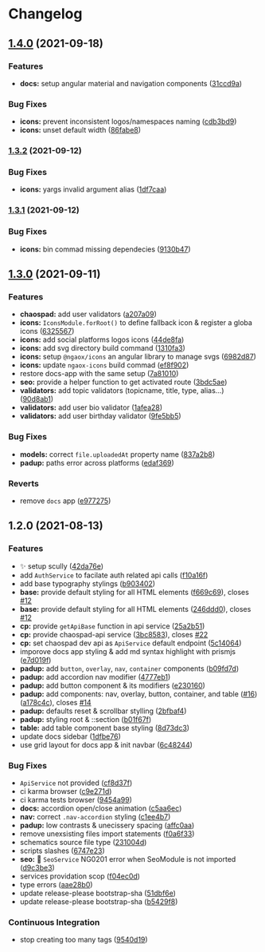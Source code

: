 # Changelog

## [1.4.0](https://www.github.com/rabraghib/ngaox/compare/ngaox-v1.3.2...ngaox-v1.4.0) (2021-09-18)


### Features

* **docs:** setup angular material and navigation components ([31ccd9a](https://www.github.com/rabraghib/ngaox/commit/31ccd9a121f2cf2155081218d735bf4e604146cd))


### Bug Fixes

* **icons:** prevent inconsistent logos/namespaces naming ([cdb3bd9](https://www.github.com/rabraghib/ngaox/commit/cdb3bd9d0fd1b808ee3b5de0f0d3f16334b7e084))
* **icons:** unset default width ([86fabe8](https://www.github.com/rabraghib/ngaox/commit/86fabe8476ce8770f58ee8f7172d2068925c7360))

### [1.3.2](https://www.github.com/rabraghib/ngaox/compare/ngaox-v1.3.1...ngaox-v1.3.2) (2021-09-12)


### Bug Fixes

* **icons:** yargs invalid argument alias ([1df7caa](https://www.github.com/rabraghib/ngaox/commit/1df7caa88e848e37fbff586a858d8def88f454ad))

### [1.3.1](https://www.github.com/rabraghib/ngaox/compare/ngaox-v1.3.0...ngaox-v1.3.1) (2021-09-12)


### Bug Fixes

* **icons:** bin commad missing dependecies ([9130b47](https://www.github.com/rabraghib/ngaox/commit/9130b47d3d58ca3370dbe392081e58aeed107c38))

## [1.3.0](https://www.github.com/rabraghib/ngaox/compare/ngaox-v1.2.0...ngaox-v1.3.0) (2021-09-11)


### Features

* **chaospad:** add user validators ([a207a09](https://www.github.com/rabraghib/ngaox/commit/a207a0914b191f60899258dba111bb2433a609a2))
* **icons:** `IconsModule.forRoot()` to define fallback icon & register a globa icons ([6325567](https://www.github.com/rabraghib/ngaox/commit/63255677412d795ee3671ccecb1d5683d3486739))
* **icons:** add social platforms logos icons ([44de8fa](https://www.github.com/rabraghib/ngaox/commit/44de8faf02ee7bb45ee827481e51f4e0922dcd7d))
* **icons:** add svg directory build command ([1310fa3](https://www.github.com/rabraghib/ngaox/commit/1310fa38f87122b38c8b9d27f14ada4368cb02d9))
* **icons:** setup `@ngaox/icons` an angular library to manage svgs ([6982d87](https://www.github.com/rabraghib/ngaox/commit/6982d87282452f55979ca1bbf09c0b1f2130d93c))
* **icons:** update `ngaox-icons` build commad ([ef8f902](https://www.github.com/rabraghib/ngaox/commit/ef8f90230e025dfaf5eda4690a4c7f8e201f8c25))
* restore docs-app with the same setup ([7a81010](https://www.github.com/rabraghib/ngaox/commit/7a81010927bc63097da5db219253c05065217da6))
* **seo:** provide a helper function to get activated route ([3bdc5ae](https://www.github.com/rabraghib/ngaox/commit/3bdc5ae7d539f3a7540846104613e74f10221c2f))
* **validators:** add topic validators (topicname, title, type, alias...) ([90d8ab1](https://www.github.com/rabraghib/ngaox/commit/90d8ab17509be90df4b8f16067263bcb4dff1ba1))
* **validators:** add user bio validator ([1afea28](https://www.github.com/rabraghib/ngaox/commit/1afea287911e08c41280ae673b356b7e78f01fec))
* **validators:** add user birthday validator ([9fe5bb5](https://www.github.com/rabraghib/ngaox/commit/9fe5bb54fdb37717741e28038f4c9a5a3ef592a3))


### Bug Fixes

* **models:** correct `file.uploadedAt` property name ([837a2b8](https://www.github.com/rabraghib/ngaox/commit/837a2b8092c90a3d48747cf10727d268c84a20c7))
* **padup:** paths error across platforms ([edaf369](https://www.github.com/rabraghib/ngaox/commit/edaf36951fe334108f790598b9f80e58fefd809c))


### Reverts

* remove `docs` app ([e977275](https://www.github.com/rabraghib/ngaox/commit/e977275157e4e095ac8ec24f13e13a6812efd37c))

## 1.2.0 (2021-08-13)


### Features

* :sparkles: setup scully ([42da76e](https://www.github.com/rabraghib/ngaox/commit/42da76efe3cba6d35a2762db8e71ce399926f614))
* add `AuthService` to facilate auth related api calls ([f10a16f](https://www.github.com/rabraghib/ngaox/commit/f10a16f07e54c01ddd09b522a8487dd0c7f2b03f))
* add base typography stylings ([b903402](https://www.github.com/rabraghib/ngaox/commit/b9034020898886deab704a4cee1494495f52fb50))
* **base:** provide default styling for all HTML elements ([f669c69](https://www.github.com/rabraghib/ngaox/commit/f669c696df1340a062357d14e5bd3d123b05c0b0)), closes [#12](https://www.github.com/rabraghib/ngaox/issues/12)
* **base:** provide default styling for all HTML elements ([246ddd0](https://www.github.com/rabraghib/ngaox/commit/246ddd067b57b42e28498ecb0029e2675ef8e792)), closes [#12](https://www.github.com/rabraghib/ngaox/issues/12)
* **cp:** provide `getApiBase` function in api service ([25a2b51](https://www.github.com/rabraghib/ngaox/commit/25a2b513ac221bb1ecdba6060e179b93a44701d1))
* **cp:** provide chaospad-api service ([3bc8583](https://www.github.com/rabraghib/ngaox/commit/3bc8583b22678fe4b7473c9ecb1a148c05eaaa5b)), closes [#22](https://www.github.com/rabraghib/ngaox/issues/22)
* **cp:** set chaospad dev api as `ApiService` default endpoint ([5c14064](https://www.github.com/rabraghib/ngaox/commit/5c14064e2f4ab26184b74aaa03ee670930c9aa31))
* imporove docs app styling & add md syntax highlight with prismjs ([e7d019f](https://www.github.com/rabraghib/ngaox/commit/e7d019fb57432e830348f3ec69aaa527a0b7523e))
* **padup:** add `button`, `overlay`, `nav`, `container` components ([b09fd7d](https://www.github.com/rabraghib/ngaox/commit/b09fd7d4b0c5f87ce0b748e1ea15dd0988b5719f))
* **padup:** add accordion nav modifier ([4777eb1](https://www.github.com/rabraghib/ngaox/commit/4777eb18d17ff6e79d083473a5a83147fb165046))
* **padup:** add button component & its modifiers ([e230160](https://www.github.com/rabraghib/ngaox/commit/e2301601bd53eef5b7974599f1463a327ab6e35d))
* **padup:** add components: nav, overlay, button, container, and table ([#16](https://www.github.com/rabraghib/ngaox/issues/16)) ([a178c4c](https://www.github.com/rabraghib/ngaox/commit/a178c4cf9358f8ad63a4293b4a1fcc227de9bc77)), closes [#14](https://www.github.com/rabraghib/ngaox/issues/14)
* **padup:** defaults reset & scrollbar stylling ([2bfbaf4](https://www.github.com/rabraghib/ngaox/commit/2bfbaf482cd18576c9f49f9b3ee232fe93945d10))
* **padup:** styling root & ::section ([b01f67f](https://www.github.com/rabraghib/ngaox/commit/b01f67fb09215615aed8d6d03794f4af8fff25c2))
* **table:** add table component base styling ([8d73dc3](https://www.github.com/rabraghib/ngaox/commit/8d73dc365fe4990706f7bf0951a49dc8f12b935d))
* update docs sidebar ([1dfbe76](https://www.github.com/rabraghib/ngaox/commit/1dfbe767a2fff844a3e78ee00e4779253c97bd74))
* use grid layout for docs app & init navbar ([6c48244](https://www.github.com/rabraghib/ngaox/commit/6c48244472ebb4a870ffab8f049dd882d038b512))


### Bug Fixes

* `ApiService` not provided ([cf8d37f](https://www.github.com/rabraghib/ngaox/commit/cf8d37fd4fc6d34b6539d873077441b3741fd219))
* ci karma browser ([c9e271d](https://www.github.com/rabraghib/ngaox/commit/c9e271d10f6cea4734fb0c54759cb51628e9b944))
* ci karma tests browser ([9454a99](https://www.github.com/rabraghib/ngaox/commit/9454a99a629f7450a373b5c4f3f10cfcbee3cc29))
* **docs:** accordion open/close animation ([c5aa6ec](https://www.github.com/rabraghib/ngaox/commit/c5aa6ec3a41cb894ee65f61f98aacfb8cdfb2b24))
* **nav:** correct `.nav-accordion` styling ([c1ee4b7](https://www.github.com/rabraghib/ngaox/commit/c1ee4b7b4b50347502fb6110b57c045cf7daf0ae))
* **padup:** low contrasts & unecissery spacing ([affc0aa](https://www.github.com/rabraghib/ngaox/commit/affc0aaaeb5ac560ddea390078dc5f243bd8f952))
* remove unexsisting files import statements ([f0a6f33](https://www.github.com/rabraghib/ngaox/commit/f0a6f337bba142484758cf406239cd4d3077ea53))
* schematics source file type ([231004d](https://www.github.com/rabraghib/ngaox/commit/231004d3fdd19533f3241490740da4dabf5375bc))
* scripts slashes ([6747e23](https://www.github.com/rabraghib/ngaox/commit/6747e23d8b8dba16f1986378264899ea048fd314))
* **seo:** :bug: `SeoService` NG0201 error when SeoModule is not imported ([d9c3be3](https://www.github.com/rabraghib/ngaox/commit/d9c3be391f087376ed19f738d9770e1b901b5c85))
* services providation scop ([f04ec0d](https://www.github.com/rabraghib/ngaox/commit/f04ec0dd2d538d983cd42854537a73f77c46720b))
* type errors ([aae28b0](https://www.github.com/rabraghib/ngaox/commit/aae28b0863689f8b849beee996e331cd3bfd3999))
* update release-please bootstrap-sha ([51dbf6e](https://www.github.com/rabraghib/ngaox/commit/51dbf6e7e913d95c7d5e77669b026bf8ad633947))
* update release-please bootstrap-sha ([b5429f8](https://www.github.com/rabraghib/ngaox/commit/b5429f8c45c4060dfa6d1d4766a3d0b470f50e17))


### Continuous Integration

* stop creating too many tags ([9540d19](https://www.github.com/rabraghib/ngaox/commit/9540d197e12f8d5e4acf582a33614fe2c354cde6))

